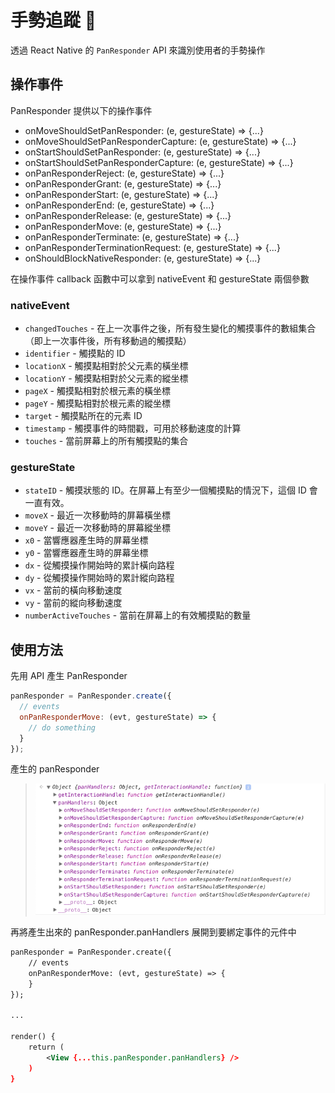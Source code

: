 # 手勢追蹤 

透過 React Native 的 `PanResponder` API 來識別使用者的手勢操作

## 操作事件

PanResponder 提供以下的操作事件

- onMoveShouldSetPanResponder: (e, gestureState) => {...}
- onMoveShouldSetPanResponderCapture: (e, gestureState) => {...}
- onStartShouldSetPanResponder: (e, gestureState) => {...}
- onStartShouldSetPanResponderCapture: (e, gestureState) => {...}
- onPanResponderReject: (e, gestureState) => {...}
- onPanResponderGrant: (e, gestureState) => {...}
- onPanResponderStart: (e, gestureState) => {...}
- onPanResponderEnd: (e, gestureState) => {...}
- onPanResponderRelease: (e, gestureState) => {...}
- onPanResponderMove: (e, gestureState) => {...}
- onPanResponderTerminate: (e, gestureState) => {...}
- onPanResponderTerminationRequest: (e, gestureState) => {...}
- onShouldBlockNativeResponder: (e, gestureState) => {...}

在操作事件 callback 函數中可以拿到 nativeEvent 和 gestureState 兩個參數

### nativeEvent

- `changedTouches` - 在上一次事件之後，所有發生變化的觸摸事件的數組集合（即上一次事件後，所有移動過的觸摸點）
- `identifier` - 觸摸點的 ID
- `locationX` - 觸摸點相對於父元素的橫坐標
- `locationY` - 觸摸點相對於父元素的縱坐標
- `pageX` - 觸摸點相對於根元素的橫坐標
- `pageY` - 觸摸點相對於根元素的縱坐標
- `target` - 觸摸點所在的元素 ID
- `timestamp` - 觸摸事件的時間戳，可用於移動速度的計算
- `touches` - 當前屏幕上的所有觸摸點的集合

### gestureState

- `stateID` - 觸摸狀態的 ID。在屏幕上有至少一個觸摸點的情況下，這個 ID 會一直有效。
- `moveX` - 最近一次移動時的屏幕橫坐標
- `moveY` - 最近一次移動時的屏幕縱坐標
- `x0` - 當響應器產生時的屏幕坐標
- `y0` - 當響應器產生時的屏幕坐標
- `dx` - 從觸摸操作開始時的累計橫向路程
- `dy` - 從觸摸操作開始時的累計縱向路程
- `vx` - 當前的橫向移動速度
- `vy` - 當前的縱向移動速度
- `numberActiveTouches` - 當前在屏幕上的有效觸摸點的數量

## 使用方法

先用 API 產生 PanResponder

```js
panResponder = PanResponder.create({
  // events
  onPanResponderMove: (evt, gestureState) => {
    // do something
  }
});
```

產生的 panResponder

> ![](assets/2018-11-02-03-32-30.png)

再將產生出來的 panResponder.panHandlers 展開到要綁定事件的元件中

```xml
panResponder = PanResponder.create({
    // events
    onPanResponderMove: (evt, gestureState) => {
    }
});

...

render() {
    return (
        <View {...this.panResponder.panHandlers} />
    )
}
```

